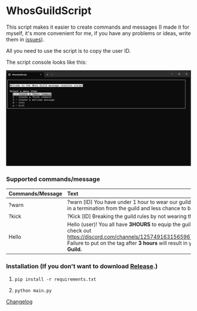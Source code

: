 # WhosGuildScript
This script makes it easier to create commands and messages (I made it for myself, it's more convenient for me, if you have any problems or ideas, write them in [issues](https://github.com/MAX1MDEV/WhosGuildScript/issues)).

All you need to use the script is to copy the user ID.

The script console looks like this:

<img src="images/whosguildscipt.png" title="Script console" alt="Script console">

### Supported commands/message
| Commands/Message | Text |
| :--------------- | :--- |
| ?warn            | ?warn [ID] You have under 1 hour to wear our guild Tag, failure to do so will result in a termination from the guild and less chance to be accepted again |
| ?kick            | ?Kick [ID] Breaking the guild rules by not wearing the guild tag |
| Hello            | Hello (user)! You all have **3HOURS** to equip the guild tag. If you are having troubles check out https://discord.com/channels/1257491631565967430/1274795918255984651<br>Failure to put on the tag after **3 hours** will result in you being **kicked** from **the Guild.** |

### Installation (If you don't want to download [Release](https://github.com/MAX1MDEV/WhosGuildScript/releases/tag/release-1.0).)
1.  
    ```
    pip install -r requirements.txt
    ```

2.  
    ```
    python main.py
    ```

[Changelog](CHANGELOG.md)
